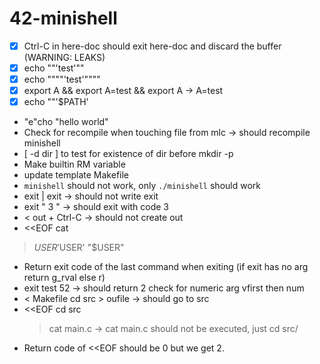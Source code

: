 # 42-minishell

+ [X] Ctrl-C in here-doc should exit here-doc and discard the buffer (WARNING: LEAKS)
+ [X] echo ""'test'""
+ [X] echo """"'test'""""
+ [X] export A && export A=test && export A -> A=test
+ [X] echo ""'$PATH'
+ "e"cho "hello		world"
+ Check for recompile when touching file from mlc -> should recompile minishell
+ [ -d dir ] to test for existence of dir before mkdir -p
+ Make builtin RM variable
+ update template Makefile
+ `minishell` should not work, only `./minishell` should work
+ exit | exit -> should not write exit
+ exit "  3  " -> should exit with code 3
+ <<EOF in cat > out  + Ctrl-C -> should not create out
+ <<EOF cat
> $USER
> '$USER'
> "$USER"
+ Return exit code of the last command when exiting (if exit has no arg return g_rval else r)
+ exit test 52 -> should return 2 check for numeric arg vfirst then num
+ < Makefile cd src > oufile -> should go to src
+ <<EOF cd src
  > cat main.c
  -> cat main.c should not be executed, just cd src/
+ Return code of <<EOF should be 0 but we get 2.
